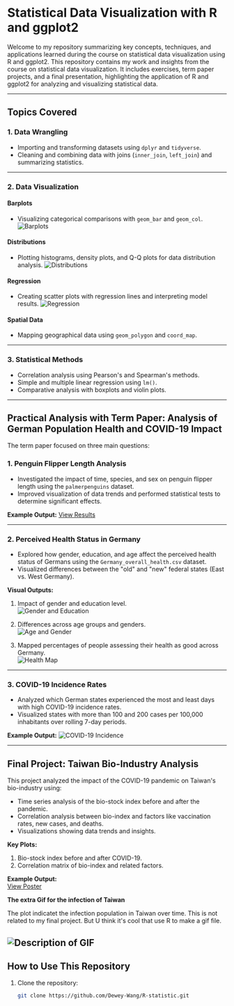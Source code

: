 # Statistical Data Visualization with R and ggplot2

Welcome to my repository summarizing key concepts, techniques, and applications learned during the course on statistical data visualization using R and ggplot2. This repository contains my work and insights from the course on statistical data visualization. It includes exercises, term paper projects, and a final presentation, highlighting the application of R and ggplot2 for analyzing and visualizing statistical data.

---

## **Topics Covered**

### **1. Data Wrangling**
- Importing and transforming datasets using `dplyr` and `tidyverse`.
- Cleaning and combining data with joins (`inner_join`, `left_join`) and summarizing statistics.

---

### **2. Data Visualization**
#### Barplots  
- Visualizing categorical comparisons with `geom_bar` and `geom_col`.
   ![Barplots](./Practical%20term%20paper/figures/Rplot12.png)

#### Distributions  
- Plotting histograms, density plots, and Q-Q plots for data distribution analysis.
   ![Distributions](./Distributions/figures/example-plot1-1.png)

#### Regression  
- Creating scatter plots with regression lines and interpreting model results.
  ![Regression](./Multiple%20Linear%20Regression/figures/example-unnamed-chunk-4-1.png)
  
#### Spatial Data  
- Mapping geographical data using `geom_polygon` and `coord_map`.

---

### **3. Statistical Methods**
- Correlation analysis using Pearson's and Spearman's methods.
- Simple and multiple linear regression using `lm()`.
- Comparative analysis with boxplots and violin plots.

---

## **Practical Analysis with Term Paper: Analysis of German Population Health and COVID-19 Impact**

The term paper focused on three main questions:

### **1. Penguin Flipper Length Analysis**
- Investigated the impact of time, species, and sex on penguin flipper length using the `palmerpenguins` dataset.
- Improved visualization of data trends and performed statistical tests to determine significant effects.

**Example Output:**
[View Results](./Practical%20term%20paper/final-Q1.html)

---

### **2. Perceived Health Status in Germany**
- Explored how gender, education, and age affect the perceived health status of Germans using the `Germany_overall_health.csv` dataset.
- Visualized differences between the "old" and "new" federal states (East vs. West Germany).

**Visual Outputs:**
1. Impact of gender and education level.  
   ![Gender and Education](./Practical%20term%20paper/figures/example-unnamed-chunk-3-1.png)

2. Differences across age groups and genders.  
   ![Age and Gender](./Practical%20term%20paper/figures/example-unnamed-chunk-5-1.png)

3. Mapped percentages of people assessing their health as good across Germany.  
   ![Health Map](./Practical%20term%20paper/figures/example-unnamed-chunk-8-1.png)

---

### **3. COVID-19 Incidence Rates**
- Analyzed which German states experienced the most and least days with high COVID-19 incidence rates.
- Visualized states with more than 100 and 200 cases per 100,000 inhabitants over rolling 7-day periods.

**Example Output:**
![COVID-19 Incidence](./Practical%20term%20paper/figures/example-unnamed-chunk-6-1.png)

---

## **Final Project: Taiwan Bio-Industry Analysis**
This project analyzed the impact of the COVID-19 pandemic on Taiwan's bio-industry using:
- Time series analysis of the bio-stock index before and after the pandemic.
- Correlation analysis between bio-index and factors like vaccination rates, new cases, and deaths.
- Visualizations showing data trends and insights.

**Key Plots:**
1. Bio-stock index before and after COVID-19.  
2. Correlation matrix of bio-index and related factors.  

**Example Output:**  
[View Poster](./final%20project/presentation/poster.png)

**The extra Gif for the infection of Taiwan**

The plot indicatet the infection population in Taiwan over time. This is not related to my final project. But U think it's cool that use R to make a gif file.

![Description of GIF](./final%20project/figures/Taiwan.gif)
---

## **How to Use This Repository**
1. Clone the repository:
   ```bash
   git clone https://github.com/Dewey-Wang/R-statistic.git
